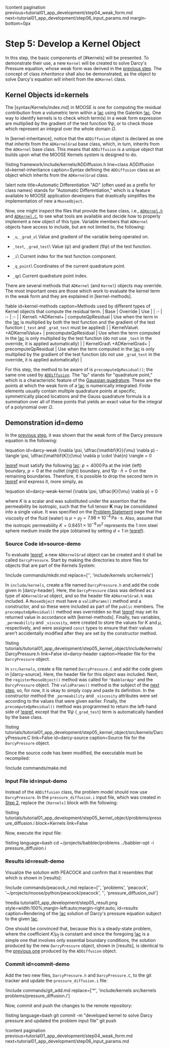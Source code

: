 !content pagination previous=tutorial01_app_development/step04_weak_form.md
                    next=tutorial01_app_development/step06_input_params.md
                    margin-bottom=0px

# Step 5: Develop a Kernel Object

In this step, the basic components of [#kernels] will be presented. To demonstrate their use, a new `Kernel` will be created to solve Darcy's Pressure equation, whose weak form was derived in the [previous step](tutorial01_app_development/step04_weak_form.md#demo). The concept of class *inheritance* shall also be demonstrated, as the object to solve Darcy's equation will inherit from the `ADKernel` class.

## Kernel Objects id=kernels

The [syntax/Kernels/index.md] in MOOSE is one for computing the residual contribution from a volumetric term within a [!ac](PDE) using the Galerkin [!ac](FEM). One way to identify kernels is to check which term(s) in a weak form expression are multiplied by the gradient of the test function $\nabla \psi$, or to check those which represent an integral over the whole domain $\Omega$.

In [kernel-inheritance], notice that the `ADDiffusion` object is declared as one that *inherits* from the `ADKernelGrad` base class, which, in turn, inherits from the `ADKernel` base class. This means that `ADDiffusion` is a unique object that builds upon what the MOOSE Kernels system is designed to do.

!listing framework/include/kernels/ADDiffusion.h
         line=class ADDiffusion
         id=kernel-inheritance
         caption=Syntax defining the `ADDiffusion` class as an object which inherits from the `ADKernelGrad` class.

!alert note title=Automatic Differentiation
"AD" (often used as a prefix for class names) stands for "Automatic Differentiation," which is a feature available to MOOSE application developers that drastically simplifies the implementation of new a `MooseObject`. <!--The non-AD counterparts of objects are the subject of the next tutorial-->

Now, one might inspect the files that provide the base class, i.e., [`ADKernel.h`](framework/include/kernels/ADKernel.h) and [`ADKernel.C`](framework/src/kernels/ADKernel.C), to see what tools are available and decide how to properly implement a new object of this type. Variable members that `ADKernel` objects have access to include, but are not limited to, the following:

- `_u`, `_grad_u`\\
  Value and gradient of the variable being operated on.

- `_test`, `_grad_test`\\
  Value ($\psi$) and gradient ($\nabla \psi$) of the test function.

- `_i`\\
  Current index for the test function component.

- `_q_point`\\
  Coordinates of the current quadrature point.

- `_qp`\\
  Current quadrature point index.

There are several methods that `ADKernel` (and `Kernel`) objects may override. The most important ones are those which work to evaluate the kernel term in the weak form and they are explained in [kernel-methods].

!table id=kernel-methods caption=Methods used by different types of Kernel objects that compute the residual term.
| Base | Override | Use |
| :- | :- | :- |
| Kernel\\ +ADKernel+ | computeQpResidual | Use when the term in the [!ac](PDE) is multiplied by both the test function and the gradient of the test function (`_test` and `_grad_test` must be applied) |
| KernelValue\\ +ADKernelValue+ | precomputeQpResidual | Use when the term computed in the [!ac](PDE) is only multiplied by the test function (do not use `_test` in the override, it is applied automatically) |
| KernelGrad\\ +ADKernelGrad+ | precomputeQpResidual | Use when the term computed in the [!ac](PDE) is only multiplied by the gradient of the test function (do not use `_grad_test` in the override, it is applied automatically) |

For this step, the method to be aware of is `precomputeQpResidual()`; the same one used by [`ADDiffusion`](framework/src/kernels/ADDiffusion.C). The "`Qp`" stands for "quadrature point," which is a characteristic feature of the [Gaussian quadrature](https://en.wikipedia.org/wiki/Gaussian_quadrature). These are the points at which the weak form of a [!ac](PDE) is numerically integrated. Finite elements usually contain multiple quadrature points at specific, symmetrically placed locations and the Gauss quadrature formula is a summation over all of these points that yields an exact value for the integral of a polynomial over $\Omega$.

## Demonstration id=demo

In the [previous step](tutorial01_app_development/step04_weak_form.md#demo), it was shown that the weak form of the Darcy pressure equation is the following:

!equation id=darcy-weak
(\nabla \psi, \dfrac{\mathbf{K}}{\mu} \nabla p) - \langle \psi, \dfrac{\mathbf{K}}{\mu} \nabla p \cdot \hat{n} \rangle = 0

[!eqref](darcy-weak) must satisfy the following [!ac](BVP): $p = 4000 \, \textrm{Pa}$ at the inlet (left) boundary, $p = 0$ at the outlet (right) boundary, and $\nabla p \cdot \hat{n} = 0$ on the remaining boundaries. Therefore, it is possible to drop the second term in [!eqref](darcy-weak) and express it, more simply, as

!equation id=darcy-weak-kernel
(\nabla \psi, \dfrac{K}{\mu} \nabla p) = 0

where $K$ is a scalar and was substituted under the assertion that the permeability be isotropic, such that the full tensor $\mathbf{K}$ may be consolidated into a single value. It was specified on the [Problem Statement](tutorial01_app_development/problem_statement.md#mats) page that the viscosity of the fluid (water) is $\mu = \mu_{f} = 7.98 \times 10^{-4} \, \textrm{Pa} \cdot \textrm{s}$. Also, assume that the isotropic permeability $K = 0.8451 \times 10^{-9} \, \textrm{m}^{2}$ represents the 1 mm steel sphere medium inside the pipe (obtained by setting $d = 1$ in [!eqref](tutorial01_app_development/problem_statement.md#permeability)).

### Source Code id=source-demo

To evaluate [!eqref](darcy-weak-kernel), a new `ADKernelGrad` object can be created and it shall be called `DarcyPressure`. Start by making the directories to store files for objects that are part of the Kernels System:

!include commands/mkdir.md
         replace=['<d>', 'include/kernels src/kernels']

In `include/kernels`, create a file named `DarcyPressure.h` and add the code given in [darcy-header]. Here, the `DarcyPressure` class was defined as a type of `ADKernelGrad` object, and so the header file `ADKernelGrad.h` was included. A `MooseObject` must have a `validParams()` method and a constructor, and so these were included as part of the `public` members. The `precomputeQpResidual()` method was overridden so that [!eqref](darcy-weak-kernel) may set its returned value in accordance with [kernel-methods]. Finally, two variables, `_permeability` and `_viscosity`, were created to store the values for $K$ and $\mu$, respectively, and were assigned `const` types to ensure that their values aren't accidentally modified after they are set by the constructor method.

!listing tutorials/tutorial01_app_development/step05_kernel_object/include/kernels/DarcyPressure.h
         link=False
         id=darcy-header
         caption=Header file for the `DarcyPressure` object.

In `src/kernels`, create a file named `DarcyPressure.C` and add the code given in [darcy-source].
Here, the header file for this object was included. Next, the `registerMooseObject()` method was called for `"BabblerApp"` and the `DarcyPressure` object. The `validParams()` method is the subject of the [next step](tutorial01_app_development/step06_input_params.md), so, for now, it is okay to simply copy and paste its definition. In the constructor method the `_permeability` and `_viscosity` attributes were set according to the values that were given earlier. Finally, the `precomputeQpResidual()` method was programmed to return the left-hand side of [!eqref](darcy-weak-kernel), except that the $\nabla \psi$ (`_grad_test`) term is automatically handled by the base class.

!listing tutorials/tutorial01_app_development/step05_kernel_object/src/kernels/DarcyPressure.C
         link=False
         id=darcy-source
         caption=Source file for the `DarcyPressure` object.

Since the source code has been modified, the executable must be recompiled:

!include commands/make.md

### Input File id=input-demo

Instead of the `ADDiffusion` class, the problem model should now use `DarcyPressure`. In the `pressure_diffusion.i` input file, which was created in [Step 2](tutorial01_app_development/step02_input_file.md#input-demo), replace the `[Kernels]` block with the following:

!listing tutorials/tutorial01_app_development/step05_kernel_object/problems/pressure_diffusion.i
         block=Kernels
         link=False

Now, execute the input file:

!listing language=bash
cd ~/projects/babbler/problems
../babbler-opt -i pressure_diffusion.i

### Results id=result-demo

Visualize the solution with PEACOCK and confirm that it resembles that which is shown in [results]:

!include commands/peacock_r.md
         replace=['<d>', 'problems',
                  'peacock', '~/projects/moose/python/peacock/peacock',
                  '<e>', 'pressure_diffusion_out']

!media tutorial01_app_development/step05_result.png
       style=width:100%;margin-left:auto;margin-right:auto;
       id=results
       caption=Rendering of the [!ac](FEM) solution of Darcy's pressure equation subject to the given [!ac](BVP).

One should be convinced that, because this is a steady-state problem, where the coefficient $K / \mu_{f}$ is constant and since the foregoing [!ac](BVP) is a simple one that involves only essential boundary conditions,
the solution produced by the new `DarcyPressure` object, shown in [results],
is identical to the [previous one](tutorial01_app_development/step02_input_file.md#results) produced by the `ADDiffusion` object.

### Commit id=commit-demo

Add the two new files, `DarcyPressure.h` and `DarcyPressure.C`, to the git tracker and update the `pressure_diffusion.i` file:

!include commands/git_add.md
         replace=['*', 'include/kernels src/kernels problems/pressure_diffusion.i']

Now, commit and push the changes to the remote repository:

!listing language=bash
git commit -m "developed kernel to solve Darcy pressure and updated the problem input file"
git push

!content pagination previous=tutorial01_app_development/step04_weak_form.md
                    next=tutorial01_app_development/step06_input_params.md
